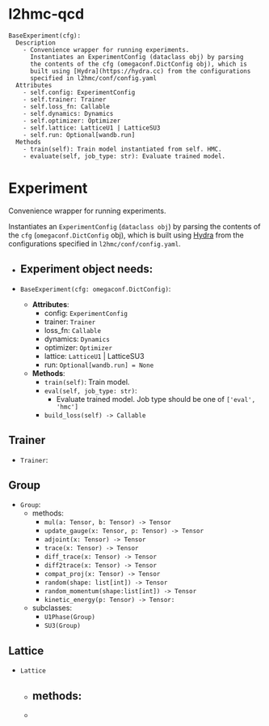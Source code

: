 # l2hmc-qcd

```
BaseExperiment(cfg):
  Description
    - Convenience wrapper for running experiments.
      Instantiates an ExperimentConfig (dataclass obj) by parsing
      the contents of the cfg (omegaconf.DictConfig obj), which is 
      built using [Hydra](https://hydra.cc) from the configurations 
      specified in l2hmc/conf/config.yaml
  Attributes
    - self.config: ExperimentConfig
    - self.trainer: Trainer
    - self.loss_fn: Callable
    - self.dynamics: Dynamics
    - self.optimizer: Optimizer
    - self.lattice: LatticeU1 | LatticeSU3
    - self.run: Optional[wandb.run]
  Methods
    - train(self): Train model instantiated from self. HMC.
    - evaluate(self, job_type: str): Evaluate trained model.
```
	
	
# Experiment

Convenience wrapper for running experiments.

Instantiates an `ExperimentConfig` (`dataclass obj`) by parsing the contents of the `cfg` (`omegaconf.DictConfig` obj), which is built using [Hydra](https://hydra.cc) from the configurations specified in `l2hmc/conf/config.yaml`.

- Experiment object needs:
	- 

- `BaseExperiment(cfg: omegaconf.DictConfig)`: 
	- **Attributes**:
		- config: `ExperimentConfig`
		- trainer: `Trainer`
		- loss_fn: `Callable`
		- dynamics: `Dynamics`
		- optimizer: `Optimizer`
		- lattice: `LatticeU1` | LatticeSU3
		- run: `Optional[wandb.run] = None`
	- **Methods**:
		- `train(self)`: Train model.
		- `eval(self, job_type: str)`: 
			- Evaluate trained model. Job type should be one of `['eval', 'hmc']`
		- `build_loss(self) -> Callable`


## Trainer
- `Trainer`:


## Group
- `Group`:
    - methods:
        - `mul(a: Tensor, b: Tensor) -> Tensor`
        - `update_gauge(x: Tensor, p: Tensor) -> Tensor`
        - `adjoint(x: Tensor) -> Tensor`
        - `trace(x: Tensor) -> Tensor`
        - `diff_trace(x: Tensor) -> Tensor`
        - `diff2trace(x: Tensor) -> Tensor`
        - `compat_proj(x: Tensor) -> Tensor`
        - `random(shape: list[int]) -> Tensor`
        - `random_momentum(shape:list[int]) -> Tensor`
        - `kinetic_energy(p: Tensor) -> Tensor:`
    - subclasses:
        - `U1Phase(Group)`
        - `SU3(Group)`
    

## Lattice
- `Lattice`
    - methods:
        - 
    - 

